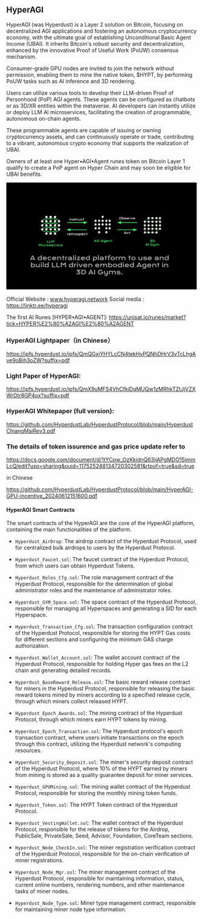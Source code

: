 ## HyperAGI

HyperAGI (was Hyperdust) is a Layer 2 solution on Bitcoin, focusing on decentralized AGI applications and fostering an autonomous cryptocurrency economy, with the ultimate goal of establishing Unconditional Basic Agent Income (UBAI). It inherits Bitcoin's robust security and decentralization, enhanced by the innovative Proof of Useful Work (PoUW) consensus mechanism.

Consumer-grade GPU nodes are invited to join the network without permission, enabling them to mine the native token, $HYPT, by performing PoUW tasks such as AI inference and 3D rendering.

Users can utilize various tools to develop their LLM-driven Proof of Personhood (PoP) AGI agents. These agents can be configured as chatbots or as 3D/XR entities within the metaverse. AI developers can instantly utilize or deploy LLM AI microservices, facilitating the creation of programmable, autonomous on-chain agents.

These programmable agents are capable of issuing or owning cryptocurrency assets, and can continuously operate or trade, contributing to a vibrant, autonomous crypto economy that supports the realization of UBAI.

Owners of at least one Hyper•AGI•Agent runes token on Bitcoin Layer 1 qualify to create a PoP agent on Hyper Chain and may soon be eligible for UBAI benefits.

![image](https://github.com/HyperdustLab/HyperdustProtocol/blob/main/HYPERDUST.svg)

Official Website : www.hyperagi.network
Social media : https://linktr.ee/hyperagi 

The first AI Runes [HYPER•AGI•AGENT]:
https://unisat.io/runes/market?tick=HYPER%E2%80%A2AGI%E2%80%A2AGENT


### HyperAGI Lightpaper（in Chinese）

https://ipfs.hyperdust.io/ipfs/QmQGxiYHYLcCN4tekHvPQNhDHrV3vTcLhgAve9oBih3oZW?suffix=pdf

### Light Paper of HyperAGI:

https://ipfs.hyperdust.io/ipfs/QmX9uMFS4VhCfkiDqMUQw1zMRhkTZtJjVZXWrDtr8GP4ox?suffix=pdf

### HyperAGI Whitepaper (full version):

https://github.com/HyperdustLab/HyperdustProtocol/blob/main/HyperdustChiangMaiRev3.pdf

### The details of token issurence and gas price update refer to

https://docs.google.com/document/d/1tYCpw_OzKkidnQ63ijAPgMDO15jmmLcQ/edit?usp=sharing&ouid=117525248134720302581&rtpof=true&sd=true

in Chinese

https://github.com/HyperdustLab/HyperdustProtocol/blob/main/HyperAGI-GPU-incentive_20240612151600.pdf


#### HyperAGI Smart Contracts

The smart contracts of the HyperAGI are the core of the HyperAGI  platform, containing the main functionalities of the platform.

- `Hyperdust_AirDrop`: The airdrop contract of the Hyperdust Protocol, used for centralized bulk airdrops to users by the Hyperdust Protocol.

- `Hyperdust_Faucet.sol`: The faucet contract of the Hyperdust Protocol, from which users can obtain Hyperdust Tokens.

- `Hyperdust_Roles_Cfg.sol`: The role management contract of the Hyperdust Protocol, responsible for the determination of global administrator roles and the maintenance of administrator roles.

- `Hyperdust_GYM_Space.sol`: The space contract of the Hyperdust Protocol, responsible for managing all Hyperspaces and generating a SID for each Hyperspace.

- `Hyperdust_Transaction_Cfg.sol`: The transaction configuration contract of the Hyperdust Protocol, responsible for storing the HYPT Gas costs for different sections and configuring the minimum GAS charge authorization.

- `Hyperdust_Wallet_Account.sol`: The wallet account contract of the Hyperdust Protocol, responsible for holding Hyper gas fees on the L2 chain and generating detailed records.

- `Hyperdust_BaseReward_Release.sol`: The basic reward release contract for miners in the Hyperdust Protocol, responsible for releasing the basic reward tokens mined by miners according to a specified release cycle, through which miners collect released HYPT.

- `Hyperdust_Epoch_Awards.sol`: The mining contract of the Hyperdust Protocol, through which miners earn HYPT tokens by mining.

- `Hyperdust_Epoch_Transaction.sol`: The Hyperdust protocol's epoch transaction contract, where users initiate transactions on the epoch through this contract, utilizing the Hyperdust network's computing resources.

- `Hyperdust_Security_Deposit.sol`: The miner's security deposit contract of the Hyperdust Protocol, where 10% of the HYPT earned by miners from mining is stored as a quality guarantee deposit for miner services.

- `Hyperdust_GPUMining.sol`: The mining wallet contract of the Hyperdust Protocol, responsible for storing the monthly mining token funds.

- `Hyperdust_Token.sol`: The HYPT Token contract of the Hyperdust Protocol.

- `Hyperdust_VestingWallet.sol`: The wallet contract of the Hyperdust Protocol, responsible for the release of tokens for the Airdrop, PublicSale, PrivateSale, Seed, Advisor, Foundation, CoreTeam sections.

- `Hyperdust_Node_CheckIn.sol`: The miner registration verification contract of the Hyperdust Protocol, responsible for the on-chain verification of miner registrations.

- `Hyperdust_Node_Mgr.sol`: The miner management contract of the Hyperdust Protocol, responsible for maintaining information, status, current online numbers, rendering numbers, and other maintenance tasks of miner nodes.

- `Hyperdust_Node_Type.sol`: Miner type management contract, responsible for maintaining miner node type information.




